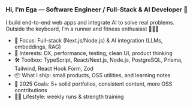 ### Hi, I’m Ega — Software Engineer / Full-Stack & AI Developer 👋

I build end-to-end web apps and integrate AI to solve real problems.  
Outside the keyboard, I’m a runner and fitness enthusiast 🏃‍♂️💪

- 🔭 Focus: Full-stack (Next.js/Node.js) & AI integration (LLMs, embeddings, RAG)
- 🧪 Interests: DX, performance, testing, clean UI, product thinking
- 🛠️ Toolbox: TypeScript, React/Next.js, Node.js, PostgreSQL, Prisma, Tailwind, React Hook Form, Zod
- 📦 What I ship: small products, OSS utilities, and learning notes
- 🎯 2025 Goals: 5+ solid portfolios, consistent content, more OSS contributions
- 🏃‍♂️ Lifestyle: weekly runs & strength training
